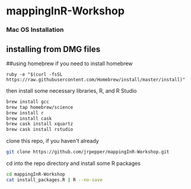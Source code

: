 # mappingInR-Workshop


### Mac OS Installation

## installing from DMG files


##using homebrew
if you need to install homebrew
```
ruby -e "$(curl -fsSL https://raw.githubusercontent.com/Homebrew/install/master/install)"
```

then install some necessary libraries, R, and R Studio

```sh
brew install gcc
brew tap homebrew/science
brew install r
brew install cask
brew cask install xquartz
brew cask install rstudio
```

clone this repo, if you haven't already
```sh
git clone https://github.com/jrpepper/mappingInR-Workshop.git
```

cd into the repo directory and install some R packages
```sh
cd mappingInR-Workshop
cat install_packages.R | R --no-save
```

